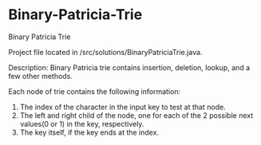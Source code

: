 # Binary-Patricia-Trie
Binary Patricia Trie

Project file located in /src/solutions/BinaryPatriciaTrie.java.

Description: Binary Patricia trie contains insertion, deletion, lookup, and a few other methods.

Each node of trie contains the following information:
1. The index of the character in the input key to test at that node.
2. The left and right child of the node, one for each of the 2 possible next values(0 or 1) in the
key, respectively.
3. The key itself, if the key ends at the index.
